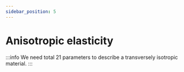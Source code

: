 ```yaml
---
sidebar_position: 5
---
```


# Anisotropic elasticity

:::info
We need total 21 parameters to describe a transversely isotropic material.
:::

